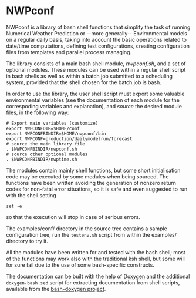 # NWPconf

NWPconf is a library of bash shell functions that simplify the task of
running Numerical Weather Prediction or --more generally-- Environmental
models on a regular daily basis, taking into account the basic
operations related to date/time computations, defining test
configurations, creating configuration files from templates and
parallel process managing.

The library consists of a main bash shell module, _nwpconf.sh_,
and a set of optional modules. These modules can be used within a
regular shell script in bash shells as well as within a batch
job submitted to a scheduling system, provided that the shell chosen
for the batch job is bash.

In order to use the library, the user shell script must export some
valuable environmental variables (see the documentation of each module
for the correspoding variables and explanation), and _source_ the
desired module files, in the following way:

    # Export main variables (customize)
    export NWPCONFDIR=$HOME/conf
    export NWPCONFBINDIR=$HOME/nwpconf/bin
    export NWPCONF=production/dailymodelrun/forecast
    # source the main library file
    . $NWPCONFBINDIR/nwpconf.sh
    # source other optional modules
    . $NWPCONFBINDIR/nwptime.sh


The modules contain mainly shell functions, but some short
initialisation code may be executed by some modules when being
sourced. The functions have been written avoiding the generation of
nonzero return codes for non-fatal error situations, so it is safe and
even suggested to run with the shell setting

    set -e

so that the execution will stop in case of serious errors.

The examples/conf/ directory in the source tree contains a sample
configuration tree, run the `testenv.sh` script from within the
examples/ directory to try it.

All the modules have been written for and tested with the bash shell;
most of the functions may work also with the traditional ksh shell,
but some will for sure fail due to the use of some bash-specific
constructs.

The documentation can be built with the help of
[Doxygen](http://www.stack.nl/~dimitri/doxygen/index.html) and the
additional `doxygen-bash.sed` script for extracting documentation from
shell scripts, available from the [bash-doxygen
project](https://github.com/Anvil/bash-doxygen).
